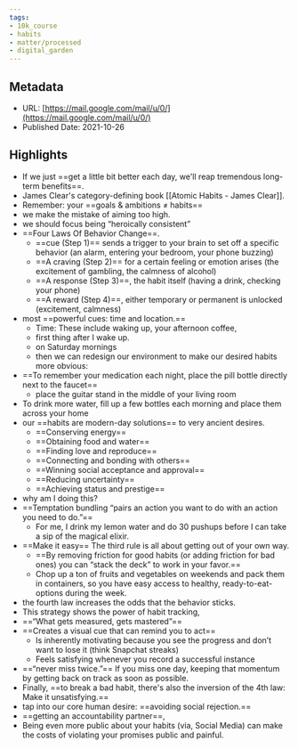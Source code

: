 ```yaml
---
tags: 
- 10k_course
- habits
- matter/processed
- digital_garden
---
```


## Metadata
* URL: [https://mail.google.com/mail/u/0/](https://mail.google.com/mail/u/0/)
* Published Date: 2021-10-26

## Highlights
* If we just ==get a little bit better each day, we'll reap tremendous long-term benefits==.
* James Clear's category-defining book [[Atomic Habits - James Clear]]. 
* Remember: your ==goals & ambitions ≠ habits==
* we make the mistake of aiming too high.
* we should focus being “heroically consistent”
* ==Four Laws Of Behavior Change==.
	* ==cue (Step 1)== sends a trigger to your brain to set off a specific behavior (an alarm, entering your bedroom, your phone buzzing)
	* ==A craving (Step 2)== for a certain feeling or emotion arises (the excitement of gambling, the calmness of alcohol)
	* ==A response (Step 3)==, the habit itself (having a drink, checking your phone)
	* ==A reward (Step 4)==, either temporary or permanent is unlocked (excitement, calmness)
* most ==powerful cues: time and location.==
	* Time: These include waking up, your afternoon coffee,
	* first thing after I wake up.
	* on Saturday mornings
	* then we can redesign our environment to make our desired habits more obvious:
* ==To remember your medication each night, place the pill bottle directly next to the faucet==
	* place the guitar stand in the middle of your living room
* To drink more water, fill up a few bottles each morning and place them across your home
* our ==habits are modern-day solutions== to very ancient desires.
	* ==Conserving energy== 
	* ==Obtaining food and water== 
	* ==Finding love and reproduce== 
	* ==Connecting and bonding with others== 
	* ==Winning social acceptance and approval== 
	* ==Reducing uncertainty== 
	* ==Achieving status and prestige==
* why am I doing this?
* ==Temptation bundling “pairs an action you want to do with an action you need to do.”==
	* For me, I drink my lemon water and do 30 pushups before I can take a sip of the magical elixir.
* ==Make it easy== The third rule is all about getting out of your own way.
	* ==By removing friction for good habits (or adding friction for bad ones) you can “stack the deck” to work in your favor.==
	* Chop up a ton of fruits and vegetables on weekends and pack them in containers, so you have easy access to healthy, ready-to-eat-options during the week.
* the fourth law increases the odds that the behavior sticks.
* This strategy shows the power of habit tracking,
* ==“What gets measured, gets mastered”==
* ==Creates a visual cue that can remind you to act==
	* Is inherently motivating because you see the progress and don’t want to lose it (think Snapchat streaks)
	* Feels satisfying whenever you record a successful instance
* ==“never miss twice.”== If you miss one day, keeping that momentum by getting back on track as soon as possible.
* Finally, ==to break a bad habit, there's also the inversion of the 4th law: Make it unsatisfying.==
* tap into our core human desire: ==avoiding social rejection.==
* ==getting an accountability partner==,
* Being even more public about your habits (via, Social Media) can make the costs of violating your promises public and painful.